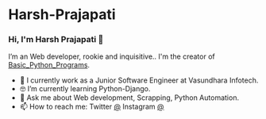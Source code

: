# Harsh-Prajapati

### Hi, I'm Harsh Prajapati 👋

I’m an Web developer, rookie and inquisitive.. I'm the creator of [Basic_Python_Programs](https://www.instagram.com/python_programming__/).

- 📱  I currently work as a Junior Software Engineer at Vasundhara Infotech.
- 🤓 I’m currently learning Python-Django.
- 💬  Ask me about Web development, Scrapping, Python Automation.
- 📫  How to reach me: Twitter [@](twitter.com/Mr.Harshhh)  Instagram [@](instagram.com/mr.harshhh__)
